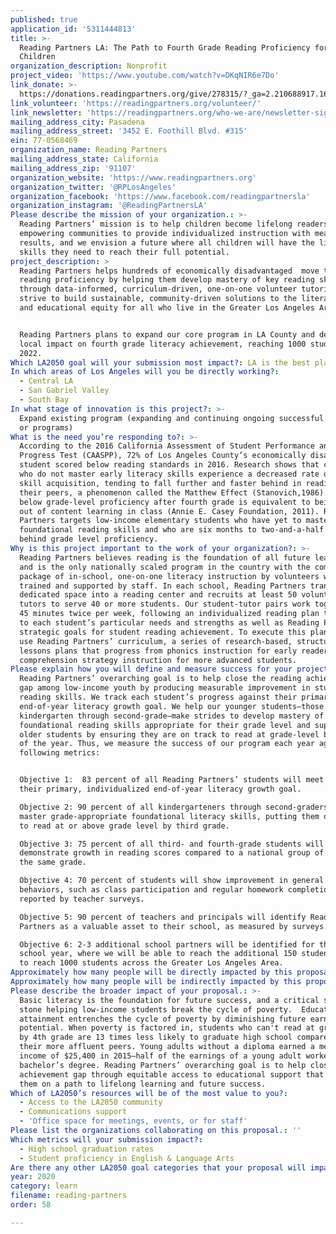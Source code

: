 ```yaml
---
published: true
application_id: '5311444813'
title: >-
  Reading Partners LA: The Path to Fourth Grade Reading Proficiency for 1,000
  Children
organization_description: Nonprofit
project_video: 'https://www.youtube.com/watch?v=DKqNIR6e7Do'
link_donate: >-
  https://donations.readingpartners.org/give/278315/?_ga=2.210688917.1610122113.1585939744-1647695103.1538071620&_gac=1.45345424.1583779755.EAIaIQobChMI8ti-qYeO6AIV_R6tBh1GSgjHEAAYASAAEgIuRPD_BwE#!/donation/checkout
link_volunteer: 'https://readingpartners.org/volunteer/'
link_newsletter: 'https://readingpartners.org/who-we-are/newsletter-sign-up/'
mailing_address_city: Pasadena
mailing_address_street: '3452 E. Foothill Blvd. #315'
ein: 77-0568469
organization_name: Reading Partners
mailing_address_state: California
mailing_address_zip: '91107'
organization_website: 'https://www.readingpartners.org'
organization_twitter: '@RPLosAngeles'
organization_facebook: 'https://www.facebook.com/readingpartnersla'
organization_instagram: '@ReadingPartnersLA'
Please describe the mission of your organization.: >-
  Reading Partners’ mission is to help children become lifelong readers by
  empowering communities to provide individualized instruction with measurable
  results, and we envision a future where all children will have the literacy
  skills they need to reach their full potential. 
project_description: >
  Reading Partners helps hundreds of economically disadvantaged  move toward
  reading proficiency by helping them develop mastery of key reading skills
  through data-informed, curriculum-driven, one-on-one volunteer tutoring. We
  strive to build sustainable, community-driven solutions to the literacy crisis
  and educational equity for all who live in the Greater Los Angeles Area. 


  Reading Partners plans to expand our core program in LA County and deepen
  local impact on fourth grade literacy achievement, reaching 1000 students by
  2022.
Which LA2050 goal will your submission most impact?: LA is the best place to LEARN
In which areas of Los Angeles will you be directly working?:
  - Central LA
  - San Gabriel Valley
  - South Bay
In what stage of innovation is this project?: >-
  Expand existing program (expanding and continuing ongoing successful projects
  or programs)
What is the need you’re responding to?: >-
  According to the 2016 California Assessment of Student Performance and
  Progress Test (CAASPP), 72% of Los Angeles County’s economically disadvantaged
  student scored below reading standards in 2016. Research shows that children
  who do not master early literacy skills experience a decreased rate of reading
  skill acquisition, tending to fall further and faster behind in reading than
  their peers, a phenomenon called the Matthew Effect (Stanovich,1986). Being
  below grade-level proficiency after fourth grade is equivalent to being shut
  out of content learning in class (Annie E. Casey Foundation, 2011). Reading
  Partners targets low-income elementary students who have yet to master basic
  foundational reading skills and who are six months to two-and-a-half years
  behind grade level proficiency.
Why is this project important to the work of your organization?: >-
  Reading Partners believes reading is the foundation of all future learning,
  and is the only nationally scaled program in the country with the complete
  package of in-school, one-on-one literacy instruction by volunteers who are
  trained and supported by staff. In each school, Reading Partners transforms a
  dedicated space into a reading center and recruits at least 50 volunteer
  tutors to serve 40 or more students. Our student-tutor pairs work together for
  45 minutes twice per week, following an individualized reading plan tailored
  to each student’s particular needs and strengths as well as Reading Partners’
  strategic goals for student reading achievement. To execute this plan, tutors
  use Reading Partners’ curriculum, a series of research-based, structured
  lessons plans that progress from phonics instruction for early readers to
  comprehension strategy instruction for more advanced students. 
Please explain how you will define and measure success for your project.: >
  Reading Partners’ overarching goal is to help close the reading achievement
  gap among low-income youth by producing measurable improvement in students’
  reading skills. We track each student’s progress against their primary
  end-of-year literacy growth goal. We help our younger students—those in
  kindergarten through second-grade—make strides to develop mastery of
  foundational reading skills appropriate for their grade level and support our
  older students by ensuring they are on track to read at grade-level by the end
  of the year. Thus, we measure the success of our program each year against the
  following metrics:


  Objective 1:  83 percent of all Reading Partners’ students will meet or exceed
  their primary, individualized end-of-year literacy growth goal.

  Objective 2: 90 percent of all kindergarteners through second-graders will
  master grade-appropriate foundational literacy skills, putting them on track
  to read at or above grade level by third grade. 

  Objective 3: 75 percent of all third- and fourth-grade students will
  demonstrate growth in reading scores compared to a national group of peers in
  the same grade. 

  Objective 4: 70 percent of students will show improvement in general academic
  behaviors, such as class participation and regular homework completion, as
  reported by teacher surveys.

  Objective 5: 90 percent of teachers and principals will identify Reading
  Partners as a valuable asset to their school, as measured by surveys.

  Objective 6: 2-3 additional school partners will be identified for the 2021-22
  school year, where we will be able to reach the additional 150 students needed
  to reach 1000 students across the Greater Los Angeles Area.
Approximately how many people will be directly impacted by this proposal?: '900'
Approximately how many people will be indirectly impacted by this proposal?: '2500'
Please describe the broader impact of your proposal.: >-
  Basic literacy is the foundation for future success, and a critical stepping
  stone helping low-income students break the cycle of poverty.  Educational
  attainment entrenches the cycle of poverty by diminishing future earning
  potential. When poverty is factored in, students who can't read at grade level
  by 4th grade are 13 times less likely to graduate high school compared to
  their more affluent peers. Young adults without a diploma earned a median
  income of $25,400 in 2015—half of the earnings of a young adult worker with a
  bachelor’s degree. Reading Partners’ overarching goal is to help close the
  achievement gap through equitable access to educational support that will set
  them on a path to lifelong learning and future success. 
Which of LA2050’s resources will be of the most value to you?:
  - Access to the LA2050 community
  - Communications support
  - 'Office space for meetings, events, or for staff'
Please list the organizations collaborating on this proposal.: ''
Which metrics will your submission impact?:
  - High school graduation rates
  - Student proficiency in English & Language Arts
Are there any other LA2050 goal categories that your proposal will impact?: []
year: 2020
category: learn
filename: reading-partners
order: 58

---
```

